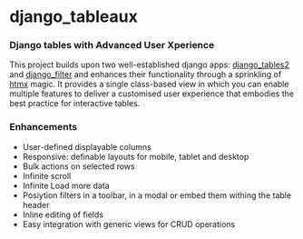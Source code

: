 # django_tableaux
### Django tables with Advanced User Xperience
This project builds upon two well-established django apps: [django_tables2](https://github.com/jieter/django-tables2) and [django_filter](https://github.com/carltongibson/django-filter) and enhances their functionality through a sprinkling of [htmx](https://htmx.org) magic. It provides a single class-based view in which you can enable multiple features to deliver a customised user experience that embodies the best practice for interactive tables.
### Enhancements
- User-defined displayable columns
- Responsive: definable layouts for mobile, tablet and desktop
- Bulk actions on selected rows
- Infinite scroll
- Infinite Load more data
- Posiytion filters in a toolbar, in a modal or embed them withing the table header
- Inline editing of fields
- Easy integration with generic views for CRUD operations